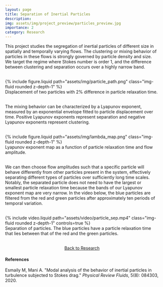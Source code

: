 ```yaml
---
layout: page
title: Separation of Inertial Particles
description:
img: assets/img/project_preview/particles_preview.jpg
importance: 2
category: Research
---
```


This project studies the segregation of inertial particles of different size in spatially and temporally varying flows. The clustering or mixing behavior of particles in these flows is strongly governed by particle density and size. We target the regime where Stokes number is order 1, and the difference between clustering and separation occurs over a highly narrow band.

<br/>

<div class="row justify-content-sm-center">
    <div class="col-sm-8 mt-3 mt-md-0">
        {% include figure.liquid path="assets/img/particle_path.png" class="img-fluid rounded z-depth-1" %}
    </div>
</div>
<div class="caption">
    Displacement of two particles with 2% difference in particle relaxation time.
</div>

<br/>

The mixing behavior can be characterized by a Lyapunov exponent, measured by an exponential envelope fitted to particle displacement over time. Positive Lyapunov exponents represent separation and negative Lyapunov exponents represent clustering.

<br/>

<div class="row justify-content-sm-center">
    <div class="col-sm-8 mt-3 mt-md-0">
        {% include figure.liquid path="assets/img/lambda_map.png" class="img-fluid rounded z-depth-1" %}
    </div>
</div>
<div class="caption">
    Lyapunov exponent map as a function of particle relaxation time and flow amplitude.
</div>

<br/>

We can then choose flow amplitudes such that a specific particle will behave differently from other particles present in the system, effectively separating different types of particles over sufficiently long time scales. Notably, the separated particle does not need to have the largest or smallest particle relaxation time because the bands of our Lyapunov exponent map are very narrow. In the video below, the blue particles are filtered from the red and green particles after approximately ten periods of temporal variation.

<br/>

<div class="row justify-content-sm-center">
    <div class="col-sm-6 mt-3 mt-md-0">
        {% include video.liquid path="assets/video/particle_sep.mp4" class="img-fluid rounded z-depth-1" controls=true %}
    </div>
</div>
<div class="caption">
    Separation of particles. The blue particles have a particle relaxation time that lies between that of the red and the green particles.
</div>

<br/>

<p style="text-align:center;"><a href="https://kimbliu.github.io/research/">Back to Research</a></p>

#### References

Esmaily M, Mani A. "Modal analysis of the behavior of inertial particles in turbulence subjected to Stokes drag." <i>Physical Review Fluids</i>, 5(8): 084303, 2020.
